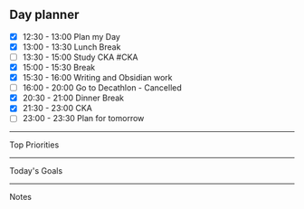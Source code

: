 ## Day planner
- [x] 12:30 - 13:00 Plan my Day
- [x] 13:00 - 13:30 Lunch Break
- [ ] 13:30 - 15:00 Study CKA #CKA  
- [x] 15:00 - 15:30 Break
- [x] 15:30 - 16:00 Writing and Obsidian work
- [ ] 16:00 - 20:00 Go to Decathlon - Cancelled
- [x] 20:30 - 21:00 Dinner Break
- [x] 21:30 - 23:00 CKA
- [ ] 23:00 - 23:30 Plan for tomorrow

---
Top Priorities


---
Today's Goals


---
Notes